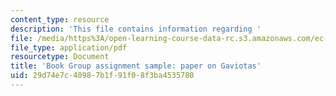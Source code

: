```yaml
---
content_type: resource
description: 'This file contains information regarding '
file: /media/https%3A/open-learning-course-data-rc.s3.amazonaws.com/ec-720j-d-lab-ii-design-spring-2010/29d74e7c40987b1f91f08f3ba4535780_MITEC_720JS10_hw16Gaviots.pdf
file_type: application/pdf
resourcetype: Document
title: 'Book Group assignment sample: paper on Gaviotas'
uid: 29d74e7c-4098-7b1f-91f0-8f3ba4535780
---
```

